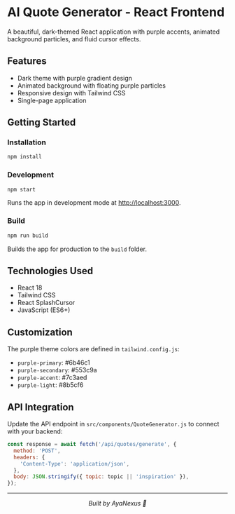 # AI Quote Generator - React Frontend

A beautiful, dark-themed React application with purple accents, animated background particles, and fluid cursor effects.

## Features

- Dark theme with purple gradient design
- Animated background with floating purple particles
- Responsive design with Tailwind CSS
- Single-page application

## Getting Started

### Installation

```bash
npm install
```

### Development

```bash
npm start
```

Runs the app in development mode at [http://localhost:3000](http://localhost:3000).

### Build

```bash
npm run build
```

Builds the app for production to the `build` folder.

## Technologies Used

- React 18
- Tailwind CSS
- React SplashCursor
- JavaScript (ES6+)

## Customization

The purple theme colors are defined in `tailwind.config.js`:
- `purple-primary`: #6b46c1
- `purple-secondary`: #553c9a
- `purple-accent`: #7c3aed
- `purple-light`: #8b5cf6

## API Integration

Update the API endpoint in `src/components/QuoteGenerator.js` to connect with your backend:

```javascript
const response = await fetch('/api/quotes/generate', {
  method: 'POST',
  headers: {
    'Content-Type': 'application/json',
  },
  body: JSON.stringify({ topic: topic || 'inspiration' }),
});
```


---

<div align="center">
  <em>Built by AyaNexus 🦢</em>
</div>